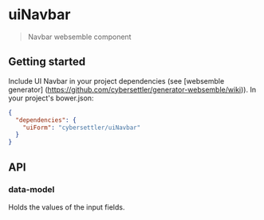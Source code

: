 # uiNavbar
> Navbar websemble component

## Getting started

Include UI Navbar in your project dependencies
(see [websemble generator]
  (https://github.com/cybersettler/generator-websemble/wiki)).
In your project's bower.json:

```json
{
  "dependencies": {
    "uiForm": "cybersettler/uiNavbar"
  }
}
```

## API

### data-model

Holds the values of the input fields.
